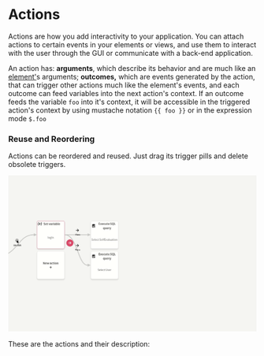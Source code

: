 # Actions

Actions are how you add interactivity to your application. You can attach actions to certain events in your elements or views, and use them to interact with the user through the GUI or communicate with a back-end application.

An action has: **arguments**, which describe its behavior and are much like an [element'](../elements/)s arguments; **outcomes,** which are events generated by the action, that can trigger other actions much like the element's events, and each outcome can feed variables into the next action's context. If an outcome feeds the variable `foo` into it's context, it will be accessible in the triggered action's context by using mustache notation `{{ foo }}` or in the expression mode `$.foo`

### Reuse and Reordering

Actions can be reordered and reused. Just drag its trigger pills and delete obsolete triggers.

![](../../../.gitbook/assets/reorder-actions.gif)

These are the actions and their description:

